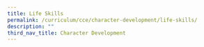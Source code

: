 ```yaml
---
title: Life Skills
permalink: /curriculum/cce/character-development/life-skills/
description: ""
third_nav_title: Character Development
---
```

